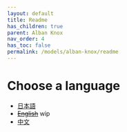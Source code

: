 ```yaml
---
layout: default
title: Readme
has_children: true
parent: Alban Knox
nav_order: 4
has_toc: false
permalink: /models/alban-knox/readme
---
```


# Choose a language
- [日本語](readme-jp.md)
- ~~[English](readme-en.md)~~ wip
- [中文](readme-cn.md)
